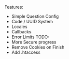 Features:
- Simple Question Config
- Code / UUID System
- Locales
- Callbacks
- Error Limits
TODO:
- More Secure progress
- Remove Cookies on Finish
- Add .htaccess
